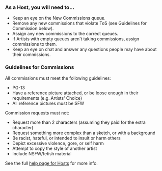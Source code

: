 ### As a Host, you will need to...

* Keep an eye on the New Commissions queue.
* Remove any new commissions that violate ToS (see Guidelines for Commission below).
* Assign any new commissions to the correct queues.
* If Artists with empty queues aren't taking commissions, assign commissions to them.
* Keep an eye on chat and answer any questions people may have about their commissions.

### Guidelines for Commissions

All commissions must meet the following guidelines:

* PG-13
* Have a reference picture attached, or be loose enough in their requirements (e.g. Artists' Choice)
* All reference pictures must be SFW

Commission requests must not: 

* Request more than 2 characters (assuming they paid for the extra character)
* Request something more complex than a sketch, or with a background
* Be racist, hateful, or intended to insult or harm others
* Depict excessive violence, gore, or self harm
* Attempt to copy the style of another artist
* Include NSFW/fetish material


See the full <a href="/host_help" target="_blank">help page for Hosts</a> for more info.